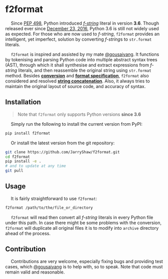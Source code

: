 # f2format

&emsp; Since [PEP 498](https://www.python.org/dev/peps/pep-0498/), Python introduced *[f-string](https://docs.python.org/3/reference/lexical_analysis.html#formatted-string-literals)* literal in version __3.6__. Though released ever since [December 23, 2016](https://docs.python.org/3.6/whatsnew/changelog.html#python-3-6-0-final), Python 3.6 is still not widely used as expected. For those who are now used to *f-string*, `f2format` provides an intelligent, yet imperfect, solution by converting *f-string*s to `str.format` literals.

&emsp; `f2format` is inspired and assisted by my mate [@gousaiyang](https://github.com/gousaiyang). It functions by tokenising and parsing Python code into multiple abstract syntax trees (AST), through which it shall synthesise and extract expressions from *f-string* literals, and then reassemble the original string using `str.format` method. Besides **[conversion](https://docs.python.org/3/library/string.html#format-string-syntax)** and **[format specification](https://docs.python.org/3/library/string.html#formatspec)**, `f2format` also considered and resolved **[string concatenation](https://docs.python.org/3/reference/lexical_analysis.html#string-literal-concatenation)**. Also, it always tries to maintain the original layout of source code, and accuracy of syntax.

## Installation

> Note that `f2format` only supports Python versions __since 3.6__

&emsp; Simply run the following to install the current version from PyPI:

```sh
pip install f2format
```

&emsp; Or install the latest version from the git repository:

```sh
git clone https://github.com/JarryShaw/f2format.git
cd f2format
pip install -e .
# and to update at any time
git pull
```

## Usage

&emsp; It is fairly straightforward to use `f2format`:

```sh
f2format /path/to/the/file_or_directory
```

&emsp; `f2format` will read then convert all *f-string* literals in every Python file under this path. In case there might be some problems with the conversion, `f2format` will duplicate all original files it is to modify into `archive` directory ahead of the process.

## Contribution

&emsp; Contributions are very welcome, especially fixing bugs and providing test cases, which [@gousaiyang](https://github.com/gousaiyang) is to help with, so to speak. Note that code must remain valid and reasonable.
